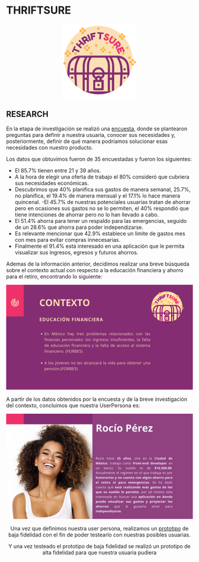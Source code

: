 # THRIFTSURE

<div style="text-align:center"><img src="IMG/logo_finanzas-02.png" width="200"></div>

## RESEARCH

En la etapa de investigación se realizó una [encuesta](https://docs.google.com/forms/d/e/1FAIpQLSfS0lXYoexZ70SVpinzMgoBVH-CAVXzXkmNaE7N3wdJZhWcyg/viewform), donde se plantearon preguntas para definir a nuestra usuaria, conocer sus necesidades y, posteriormente, definir de qué manera podríamos solucionar esas necesidades con nuestro producto.

Los datos que obtuvimos fueron de 35 encuestadas y fueron los siguientes:

- El 85.7% tienen entre 21 y 39 años.
- A la hora de elegir una oferta de trabajo el 80% consideró que cubriera sus necesidades económicas.
- Descubrimos que 40% planifica sus gastos de manera semanal, 25.7%, no planifica, el 19.4% de manera mensual y  el 17.1% lo hace manera quincenal.
-El 45.7% de nuestras potenciales usuarias tratan de ahorrar pero en ocasiones sus gastos no se lo permiten, el 40% respondió que tiene intenciones de ahorrar pero no lo han llevado a cabo.
- El 51.4% ahorra para tener un respaldo para las emergencias, seguido de un 28.6% que ahorra para poder independizarse.
- Es relevante mencionar que 42.9% establece un límite de gastos mes con mes para evitar compras innecesarias.
- Finalmente el 91.4% está interesado en una aplicación que le permita visualizar sus ingresos, egresos y futuros ahorros.

Ademas de la información anterior, decidimos realizar una breve búsqueda sobre el contexto actual con respecto a la educación financiera y ahorro para el retiro, encontrando lo siguiente:

<div style="text-align:center"><img src="IMG/contexto.png" width="800"></div>

A partir de los datos obtenidos por la encuesta y de la breve investigación del contexto, concluimos que nuestra UserPersona es:


<div style="text-align:center"><img src="IMG/user-persona.png" width="800"><div>


Una vez que definimos nuestra user persona, realizamos un [prototipo](https://marvelapp.com/c155ec1/screen/59606621) de baja fidelidad con el fin de poder testearlo con nuestras posibles usuarias. 




Y una vez testeado el prototipo de baja fidelidad se realizó un prototipo de alta fidelidad para que nuestra usuaria pudiera 